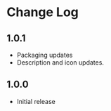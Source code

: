 Change Log
==========

1.0.1
-----

* Packaging updates
* Description and icon updates.


1.0.0
-----

* Initial release
